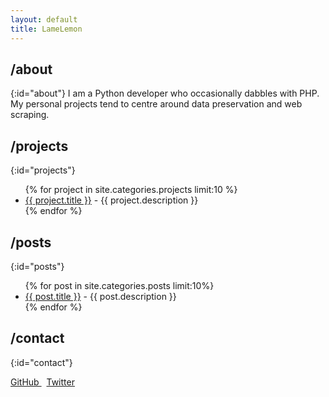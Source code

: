 ```yaml
---
layout: default
title: LameLemon
---
```


## /about

{:id="about"}
I am a Python developer who occasionally dabbles with PHP. My personal projects tend to centre around data preservation and web scraping.

## /projects
{:id="projects"}
<ul>
{% for project in site.categories.projects  limit:10 %}
<li><a href="{{ project.link }}">{{ project.title }}</a> - {{ project.description }}</li>
{% endfor %}
</ul>

## /posts
{:id="posts"}
<ul>
{% for post in site.categories.posts limit:10%}
<li><a href="{{ post.link }}">{{ post.title }}</a> - {{ post.description }}</li>
{% endfor %}
</ul>

## /contact
{:id="contact"}

<a href="https://github.com/LameLemon" class ="link">
GitHub
</a>
&nbsp;
<a href="https://twitter.com/helep0d" class="link">
Twitter
</a>
